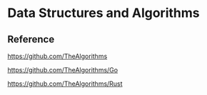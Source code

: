 # Data Structures and Algorithms

## Reference
https://github.com/TheAlgorithms

https://github.com/TheAlgorithms/Go

https://github.com/TheAlgorithms/Rust
